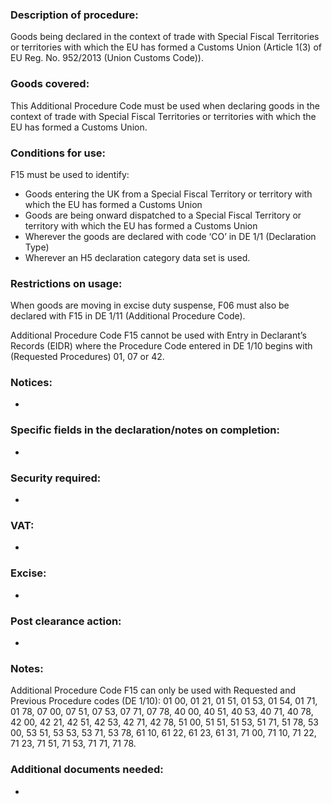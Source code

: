 ### Description of procedure:

Goods being declared in the context of trade with Special Fiscal Territories or territories with which the EU has formed a Customs Union (Article 1(3) of EU Reg. No. 952/2013 (Union Customs Code)).

### Goods covered:

This Additional Procedure Code must be used when declaring goods in the context of trade with Special Fiscal Territories or territories with which the EU has formed a Customs Union.

### Conditions for use:

F15 must be used to identify:

*   Goods entering the UK from a Special Fiscal Territory or territory with which the EU has formed a Customs Union
*   Goods are being onward dispatched to a Special Fiscal Territory or territory with which the EU has formed a Customs Union
*   Wherever the goods are declared with code ‘CO’ in DE 1/1 (Declaration Type)
*   Wherever an H5 declaration category data set is used.

### Restrictions on usage:

When goods are moving in excise duty suspense, F06 must also be declared with F15 in DE 1/11 (Additional Procedure Code).

Additional Procedure Code F15 cannot be used with Entry in Declarant’s Records (EIDR) where the Procedure Code entered in DE 1/10 begins with (Requested Procedures) 01, 07 or 42.

### Notices:

-

### Specific fields in the declaration/notes on completion:

-

### Security required:

-

### VAT:

-

### Excise:

-

### Post clearance action:

-

### Notes:

Additional Procedure Code F15 can only be used with Requested and Previous Procedure codes (DE 1/10): 01 00, 01 21, 01 51, 01 53, 01 54, 01 71, 01 78, 07 00, 07 51, 07 53, 07 71, 07 78, 40 00, 40 51, 40 53, 40 71, 40 78, 42 00, 42 21, 42 51, 42 53, 42 71, 42 78, 51 00, 51 51, 51 53, 51 71, 51 78, 53 00, 53 51, 53 53, 53 71, 53 78, 61 10, 61 22, 61 23, 61 31, 71 00, 71 10, 71 22, 71 23, 71 51, 71 53, 71 71, 71 78.

### Additional documents needed:

-